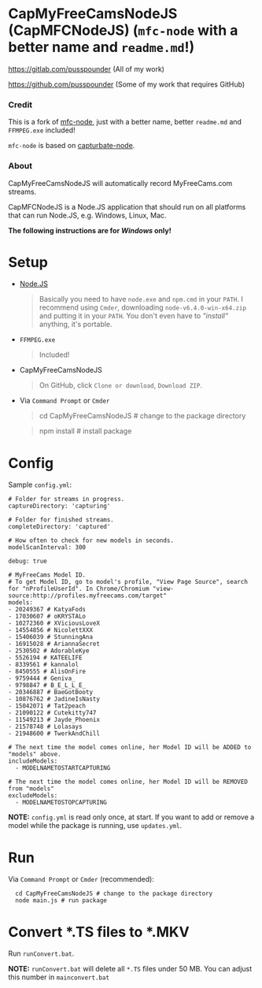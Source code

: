 CapMyFreeCamsNodeJS (CapMFCNodeJS) (`mfc-node` with a better name and `readme.md`!)
==========

https://gitlab.com/pusspounder (All of my work)

https://github.com/pusspounder (Some of my work that requires GitHub)

### Credit ###

This is a fork of [mfc-node](https://github.com/sstativa/mfc-node), just with a better name, better `readme.md` and `FFMPEG.exe` included!

`mfc-node` is based on [capturbate-node](https://github.com/SN4T14/capturebate-node).


### About ###

CapMyFreeCamsNodeJS will automatically record MyFreeCams.com streams.

CapMFCNodeJS is a Node.JS application that should run on all platforms that can run Node.JS, e.g. Windows, Linux, Mac.

**The following instructions are for *Windows* only!**

Setup
==========

* [Node.JS](https://nodejs.org/download/)
  >Basically you need to have `node.exe` and `npm.cmd` in your `PATH`. I recommend using `Cmder`, downloading `node-v6.4.0-win-x64.zip` and putting it in your `PATH`. You don't even have to *"install"* anything, it's portable.

* `FFMPEG.exe`
  >Included!

* CapMyFreeCamsNodeJS
  >On GitHub, click `Clone or download`, `Download ZIP`.

* Via `Command Prompt` or `Cmder`
    > cd CapMyFreeCamsNodeJS # change to the package directory

    > npm install # install package

Config
===========

Sample `config.yml`:

```
# Folder for streams in progress.
captureDirectory: 'capturing'

# Folder for finished streams.
completeDirectory: 'captured'

# How often to check for new models in seconds.
modelScanInterval: 300

debug: true

# MyFreeCams Model ID.
# To get Model ID, go to model's profile, "View Page Source", search for "nProfileUserId". In Chrome/Chromium "view-source:http://profiles.myfreecams.com/target"
models:
- 20249367 # KatyaFods
- 17030607 # oKRYSTALo
- 10272360 # XViciousLoveX
- 14554856 # NicolettXXX
- 15406039 # StunningAna
- 16915028 # AriannaSecret
- 2530502 # AdorableKye
- 5526194 # KATEELIFE
- 8339561 # kannalol
- 8450555 # AlisOnFire
- 9759444 # Geniva_
- 9798847 # B_E_L_L_E_
- 20346887 # BaeGotBooty
- 10876762 # JadineIsNasty
- 15042071 # Tat2peach
- 21090122 # Cutekitty747
- 11549213 # Jayde_Phoenix
- 21578748 # Lolasays
- 21948600 # TwerkAndChill

# The next time the model comes online, her Model ID will be ADDED to "models" above.
includeModels:
  - MODELNAMETOSTARTCAPTURING

# The next time the model comes online, her Model ID will be REMOVED from "models"
excludeModels:
  - MODELNAMETOSTOPCAPTURING
```
**NOTE:** `config.yml` is read only once, at start. If you want to add or remove a model while the package is running, use `updates.yml`.

Run
===========

Via `Command Prompt` or `Cmder` (recommended):

```
  cd CapMyFreeCamsNodeJS # change to the package directory
  node main.js # run package
```

Convert *.TS files to *.MKV
===========

Run `runConvert.bat`.

**NOTE:** `runConvert.bat` will delete all `*.TS` files under 50 MB. You can adjust this number in `mainconvert.bat`